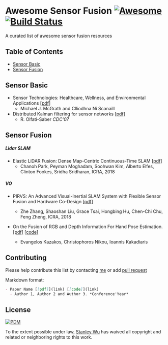 # Awesome Sensor Fusion [![Awesome](https://awesome.re/badge.svg)](https://awesome.re) [![Build Status](https://travis-ci.org/stanleyw-tw/awesome-sensor-fusion.svg?branch=master)](https://travis-ci.org/stanleyw-tw/awesome-sensor-fusion)
A curated list of awesome sensor fusion resources


## Table of Contents
- [Sensor Basic](#sensor-basic)
- [Sensor Fusion](#sensor-fusion)

## Sensor Basic
- Sensor Technologies: Healthcare, Wellness, and Environmental Applications [[pdf]](https://link.springer.com/content/pdf/10.1007%2F978-1-4302-6014-1.pdf)
  - Michael J. McGrath and Clliodhna Ni Scanaill
- Distributed Kalman filtering for sensor networks [[pdf]](http://ieeexplore.ieee.org/abstract/document/4434303/)
  - R. Olfati-Saber *CDC'07*
## Sensor Fusion
##### Lidar SLAM
- Elastic LiDAR Fusion: Dense Map-Centric Continuous-Time SLAM [[pdf]](https://arxiv.org/abs/1711.01691)
   -  Chanoh Park, Peyman Moghadam, Soohwan Kim, Alberto Elfes, Clinton Fookes, Sridha Sridharan, ICRA, 2018

##### VO
- PIRVS: An Advanced Visual-Inertial SLAM System with Flexible Sensor Fusion and Hardware Co-Design [[pdf]](https://arxiv.org/abs/1710.00893)
   - Zhe Zhang, Shaoshan Liu, Grace Tsai, Hongbing Hu, Chen-Chi Chu, Feng Zheng, ICRA, 2018

- On the Fusion of RGB and Depth Information For Hand Pose Estimation. [[pdf]](https://ieeexplore.ieee.org/document/8451022/) [[code]](https://github.com/ekazakos/fusenet-hand-pose)
  - Evangelos Kazakos, Christophoros Nikou, Ioannis Kakadiaris

## Contributing
Please help contribute this list by contacting [me](mailto:chengwu.tw@gmail.com) or add [pull request](https://github.com/stanleyw-tw/awesome-sensor-fusion/pulls)

Markdown format:
```markdown
- Paper Name [[pdf]](link) [[code]](link)
  - Author 1, Author 2 and Author 3. *Conference'Year*
```

## License
[![PDM](https://licensebuttons.net/p/mark/1.0/88x31.png)](https://creativecommons.org/publicdomain/zero/1.0/)

To the extent possible under law, [Stanley Wu](mailto:chengwu.tw@gmail.com) has waived all copyright and related or neighboring rights to this work.
